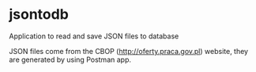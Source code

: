 # jsontodb

Application to read and save JSON files to database

JSON files come from the CBOP (http://oferty.praca.gov.pl) website, they are generated by using Postman app. 
